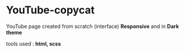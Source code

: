 # YouTube-copycat

YouTube page created from scratch (interface) <strong>Responsive</strong> and in <strong>Dark theme</strong>

tools used : <strong>html, scss</strong>
